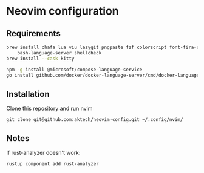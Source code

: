 # Neovim configuration

## Requirements

```bash
brew install chafa lua viu lazygit pngpaste fzf colorscript font-fira-code
    bash-language-server shellcheck
brew install --cask kitty

npm -g install @microsoft/compose-language-service
go install github.com/docker/docker-language-server/cmd/docker-language-server@latest
```

## Installation

Clone this repository and run nvim

```
git clone git@github.com:aktech/neovim-config.git ~/.config/nvim/
```

## Notes

If rust-analyzer doesn't work:

```
rustup component add rust-analyzer
```
